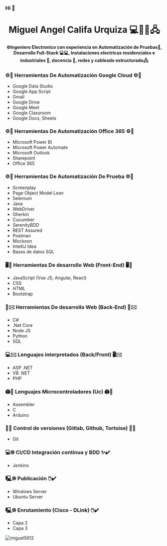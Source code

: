 
### Hi 👋
<div align='center'>
  <h1> Miguel Angel Califa Urquiza 💻🔌🏫🖧</h1>
  <b>⚙Ingeniero Electronico con experiencia en Automatización de Pruebas🧾, Desarrollo Full-Stack 💻💻, Instalaciones electricas residenciales e industriales 🔌, docencia 🏫, redes y cableado estructurado🖧 </b>
</div>


### ⚙️🤖 Herramientas De Automatización Google Cloud ⚙️🤖
<ul>
  <li>Google Data Studio</li>
  <li>Google App Script</li>
  <li>Gmail</li>
  <li>Google Drive</li>
  <li>Google Meet</li>
  <li>Google Classroom</li>
  <li>Google Docs, Sheets</li>
</ul>
  
### ⚙️🤖 Herramientas De Automatización Office 365 ⚙️🤖
<ul>
  <li>Microsoft Power BI</li>
  <li>Microsoft Power Automate</li>
  <li>Microsoft Outlook</li>
  <li>Sharepoint</li>
  <li>Office 365</li>
</ul>

### ⚙️🤖 Herramientas De Automatización De Prueba ⚙️🤖
<ul>
  <li>Screenplay</li>
  <li>Page Object Model Lean</li>
  <li>Selenium</li>
  <li>Java</li>
  <li>WebDriver</li>
  <li>Gherkin</li>
  <li>Cucumber</li>
  <li>SerenityBDD</li>
  <li>REST Assured</li>
  <li>Postman</li>
  <li>Mockoon</li>
  <li>IntelliJ Idea</li>
  <li>Bases de datos SQL</li>
</ul>

### 🖥️🎨 Herramientas De desarrollo Web (Front-End) 🖥️🎨
<ul>
  <li>JavaScript (Vue JS, Angular, React)</li>
  <li>CSS</li>
  <li>HTML</li>
  <li>Bootstrap</li>  
</ul>

### 🔢🖂 Herramientas De desarrollo Web (Back-End) 🔢🖂
<ul>
  <li>C#</li>
  <li>.Net Core</li>
  <li>Node JS</li>
  <li>Python</li>  
  <li>SQL</li>
</ul>

### 💻🖂 Lenguajes interpretados (Back/Front) 🖥️🖂
<ul>
  <li>ASP .NET</li>
  <li>VB .NET</li>
  <li>PHP</li>
</ul>

### 🖨️📠 Lenguajes Microcontroladores (Uc) 🖨️📠
<ul>
  <li>Assembler</li>
  <li>C</li>
  <li>Arduino</li>
</ul>


### 🌳🌳 Control de versiones (Gitlab, Github, Tortoise) 🌳🌳
<ul>
  <li>Git</li>
</ul>

### 💻🌐 CI/CD Integración continua y BDD ✨✔️
<ul>
  <li>Jenkins</li>
</ul>

### 🖳🌐 Publicación 🖱️✔️
<ul>
  <li>Windows Server</li>
  <li>Ubuntu Server</li>
</ul>

### 🖳🌐 Enrutamiento (Cisco - DLink) 🖱️✔️
<ul>
  <li>Capa 2</li>
  <li>Capa 3</li>
</ul>


<img src="https://github-readme-stats.vercel.app/api?username=miguel5612&show_icons=true&theme=dracula&hide=stars,issues" alt="miguel5612" />
